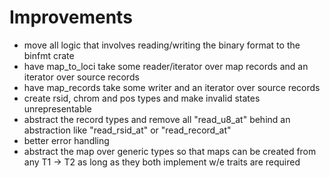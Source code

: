 # Improvements

- move all logic that involves reading/writing the binary format to the binfmt crate
- have map_to_loci take some reader/iterator over map records and an iterator over source records
- have map_records take some writer and an iterator over source records
- create rsid, chrom and pos types and make invalid states unrepresentable
- abstract the record types and remove all "read_u8_at" behind an abstraction like "read_rsid_at" or "read_record_at"
- better error handling
- abstract the map over generic types so that maps can be created from any T1 -> T2 as long as they both implement w/e traits are required
